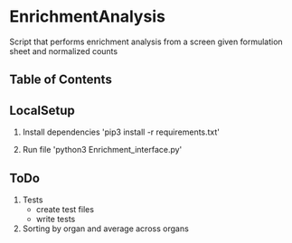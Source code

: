 # EnrichmentAnalysis

Script that performs enrichment analysis from a screen given formulation sheet and normalized counts

## Table of Contents

## LocalSetup
1) Install dependencies
'pip3 install -r requirements.txt'

2) Run file
'python3 Enrichment_interface.py'

## ToDo
1) Tests
	* create test files
	* write tests
2) Sorting by organ and average across organs
